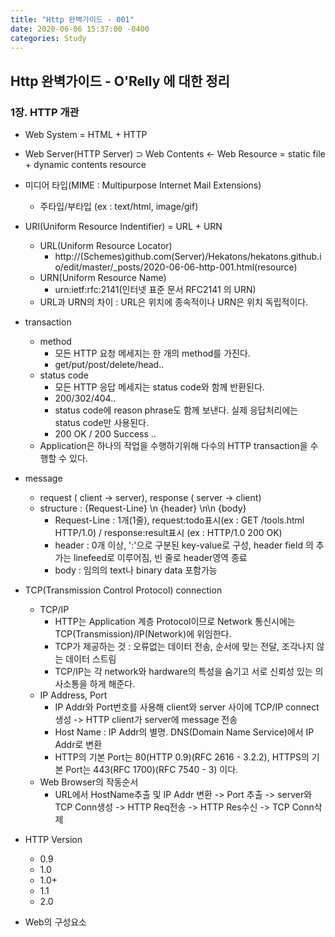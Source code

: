 ```yaml
---
title: "Http 완벽가이드 - 001"
date: 2020-06-06 15:37:00 -0400
categories: Study
---
```

## Http 완벽가이드 - O'Relly 에 대한 정리

### 1장. HTTP 개관  

 - Web System = HTML + HTTP  

 - Web Server(HTTP Server) ⊃ Web Contents ← Web Resource = static file + dynamic contents resource  

 - 미디어 타입(MIME : Multipurpose Internet Mail Extensions)
   - 주타입/부타입 (ex : text/html, image/gif)

 - URI(Uniform Resource Indentifier) = URL + URN
   - URL(Uniform Resource Locator)
     - http://(Schemes)github.com(Server)/Hekatons/hekatons.github.io/edit/master/_posts/2020-06-06-http-001.html(resource)
   - URN(Uniform Resource Name)
     - urn:ietf:rfc:2141(인터넷 표준 문서 RFC2141 의 URN)
   - URL과 URN의 차이 : URL은 위치에 종속적이나 URN은 위치 독립적이다.

 - transaction
   - method
     - 모든 HTTP 요청 메세지는 한 개의 method를 가진다.
     - get/put/post/delete/head..
   - status code
     - 모든 HTTP 응답 메세지는 status code와 함께 반환된다.
     - 200/302/404..
     - status code에 reason phrase도 함께 보낸다. 실제 응답처리에는 status code만 사용된다.
     - 200 OK / 200 Success ..
   - Application은 하나의 작업을 수행하기위해 다수의 HTTP transaction을 수행할 수 있다.

 - message
   - request ( client -> server), response ( server -> client)
   - structure : {Request-Line} \n {header} \n\n {body}
     - Request-Line : 1개(1줄), request:todo표시(ex : GET /tools.html HTTP/1.0) / response:result표시 (ex : HTTP/1.0 200 OK)
     - header : 0개 이상, ':'으로 구분된 key-value로 구성, header field 의 추가는 linefeed로 이루어짐, 빈 줄로 header영역 종료
     - body : 임의의 text나 binary data 포함가능

 - TCP(Transmission Control Protocol) connection
   - TCP/IP
     - HTTP는 Application 계층 Protocol이므로 Network 통신시에는 TCP(Transmission)/IP(Network)에 위임한다.
     - TCP가 제공하는 것 : 오류없는 데이터 전송, 순서에 맞는 전달, 조각나지 않는 데이터 스트림
     - TCP/IP는 각 network와 hardware의 특성을 숨기고 서로 신뢰성 있는 의사소통을 하게 해준다.
   - IP Address, Port
     - IP Addr와 Port번호를 사용해 client와 server 사이에 TCP/IP connect 생성 -> HTTP client가 server에 message 전송
     - Host Name : IP Addr의 별명. DNS(Domain Name Service)에서 IP Addr로 변환
     - HTTP의 기본 Port는 80(HTTP 0.9)(RFC 2616 - 3.2.2), HTTPS의 기본 Port는 443(RFC 1700)(RFC 7540 - 3) 이다.
   - Web Browser의 작동순서
     - URL에서 HostName추출 및 IP Addr 변환 -> Port 추출 -> server와 TCP Conn생성 -> HTTP Req전송 -> HTTP Res수신 -> TCP Conn삭제

 - HTTP Version
   - 0.9
   - 1.0
   - 1.0+
   - 1.1
   - 2.0

 - Web의 구성요소
